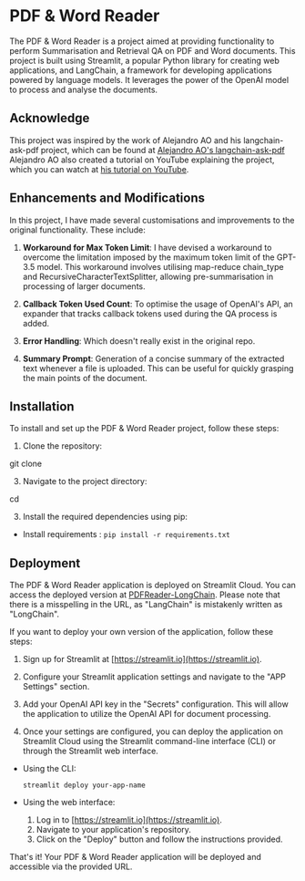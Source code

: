 # PDF & Word Reader

The PDF & Word Reader is a project aimed at providing functionality to perform Summarisation and Retrieval QA on PDF and Word documents. This project is built using Streamlit, a popular Python library for creating web applications, and LangChain, a framework for developing applications powered by language models. It leverages the power of the OpenAI model to process and analyse the documents.

## Acknowledge

This project was inspired by the work of Alejandro AO and his langchain-ask-pdf project, which can be found at  [Alejandro AO's langchain-ask-pdf](https://github.com/alejandro-ao/langchain-ask-pdf) Alejandro AO also created a tutorial on YouTube explaining the project, which you can watch at [his tutorial on YouTube](https://www.youtube.com/watch?v=wUAUdEw5oxM).

## Enhancements and Modifications
In this project, I have made several customisations and improvements to the original functionality. These include:

1. **Workaround for Max Token Limit**: I have devised a workaround to overcome the limitation imposed by the maximum token limit of the GPT-3.5 model. This workaround involves utilising map-reduce chain_type and RecursiveCharacterTextSplitter, allowing pre-summarisation in processing of larger documents.

2. **Callback Token Used Count**: To optimise the usage of OpenAI's API, an expander that tracks callback tokens used during the QA process is added.

4. **Error Handling**: Which doesn't really exist in the original repo.

5. **Summary Prompt**: Generation of a concise summary of the extracted text whenever a file is uploaded. This can be useful for quickly grasping the main points of the document.


## Installation

To install and set up the PDF & Word Reader project, follow these steps:

1. Clone the repository:

git clone

3. Navigate to the project directory:

cd 

3. Install the required dependencies using pip:

- Install requirements : `pip install -r requirements.txt`

## Deployment

The PDF & Word Reader application is deployed on Streamlit Cloud. You can access the deployed version at [PDFReader-LongChain](https://pdfreader-longchain.streamlit.app/). Please note that there is a misspelling in the URL, as "LangChain" is mistakenly written as "LongChain".

If you want to deploy your own version of the application, follow these steps:

1. Sign up for Streamlit at [https://streamlit.io](https://streamlit.io).

2. Configure your Streamlit application settings and navigate to the "APP Settings" section.

3. Add your OpenAI API key in the "Secrets" configuration. This will allow the application to utilize the OpenAI API for document processing.

4. Once your settings are configured, you can deploy the application on Streamlit Cloud using the Streamlit command-line interface (CLI) or through the Streamlit web interface.

- Using the CLI:
  ```
  streamlit deploy your-app-name
  ```

- Using the web interface:
  1. Log in to [https://streamlit.io](https://streamlit.io).
  2. Navigate to your application's repository.
  3. Click on the "Deploy" button and follow the instructions provided.

That's it! Your PDF & Word Reader application will be deployed and accessible via the provided URL.
